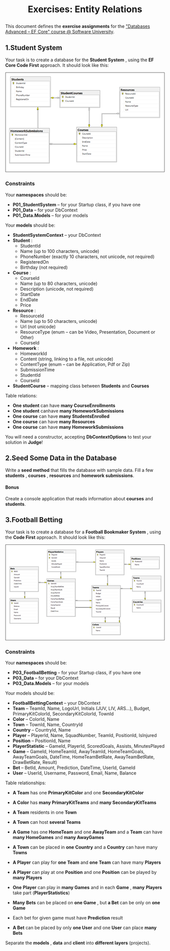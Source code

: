 ﻿# <p align="center"> Exercises: Entity Relations </p>

This document defines the **exercise assignments** for the [&quot;Databases Advanced – EF Core&quot; course @ Software University](https://softuni.bg/trainings/1741/databases-advanced-entity-framework-october-2017).

## 1.Student System

Your task is to create a database for the **Student System** , using the **EF Core Code First** approach. It should look like this:


![Not fount](/DBFundamentals/Databases-Advanced/images/54.png)

### Constraints

Your **namespaces** should be:

- **P01_StudentSystem** – for your Startup class, if you have one
- **P01_Data** – for your DbContext
- **P01_Data.Models** – for your models

Your **models** should be:

- **StudentSystemContext** – your DbContext
- **Student** :
  - StudentId
  - Name (up to 100 characters, unicode)
  - PhoneNumber (exactly 10 characters, not unicode, not required)
  - RegisteredOn
  - Birthday (not required)
- **Course** :
  - CourseId
  - Name (up to 80 characters, unicode)
  - Description (unicode, not required)
  - StartDate
  - EndDate
  - Price
- **Resource** :
  - ResourceId
  - Name (up to 50 characters, unicode)
  - Url (not unicode)
  - ResourceType (enum – can be Video, Presentation, Document or Other)
  - CourseId
- **Homework** :
  - HomeworkId
  - Content (string, linking to a file, not unicode)
  - ContentType (enum – can be Application, Pdf or Zip)
  - SubmissionTime
  - StudentId
  - CourseId
- **StudentCourse** – mapping class between **Students** and **Courses**

Table relations:

- **One student** can have **many CourseEnrollments**
- **One student** canhave **many HomeworkSubmissions**
- **One course** can have **many StudentsEnrolled**
- **One course** can have **many Resources**
- **One course** can have **many HomeworkSubmissions**

You will need a constructor, accepting **DbContextOptions** to test your solution in **Judge**!

## 2.Seed Some Data in the Database

Write a **seed method** that fills the database with sample data.
Fill a few **students** , **courses** , **resources** and **homework submissions**.

#### Bonus

Create a console application that reads information about **courses** and **students**.

## 3.Football Betting

Your task is to create a database for a **Football Bookmaker System** , using the **Code First** approach. It should look like this:

![Not fount](/DBFundamentals/Databases-Advanced/images/55.png)

### Constraints

Your **namespaces** should be:

- **P03_FootballBetting** – for your Startup class, if you have one
- **P03_Data** – for your DbContext
- **P03_Data.Models** – for your models

Your models should be:

- **FootballBettingContext** – your DbContext
- **Team** – TeamId, Name, LogoUrl, Initials (JUV, LIV, ARS…), Budget, PrimaryKitColorId, SecondaryKitColorId, TownId
- **Color** – ColorId, Name
- **Town** – TownId, Name, CountryId
- **Country** – CountryId, Name
- **Player** – PlayerId, Name, SquadNumber, TeamId, PositionId, IsInjured
- **Position** – PositionId, Name
- **PlayerStatistic** – GameId, PlayerId, ScoredGoals, Assists, MinutesPlayed
- **Game** – GameId, HomeTeamId, AwayTeamId, HomeTeamGoals, AwayTeamGoals, DateTime, HomeTeamBetRate, AwayTeamBetRate, DrawBetRate, Result)
- **Bet** – BetId, Amount, Prediction, DateTime, UserId, GameId
- **User** – UserId, Username, Password, Email, Name, Balance

Table relationships:

- **A Team** has one **PrimaryKitColor** and one **SecondaryKitColor**
- **A Color** has **many PrimaryKitTeams** and **many SecondaryKitTeams**

- **A Team** residents in one **Town**
- **A Town** can host **several Teams**
- **A Game** has one **HomeTeam** and one **AwayTeam** and a **Team** can have **many HomeGames** and **many AwayGames**
- **A Town** can be placed in **one** **Country** and a **Country** can have many **Towns**
- **A Player** can play for **one** **Team** and **one** **Team** can have many **Players**
- **A Player** can play at one **Position** and one **Position** can be played by **many** **Players**
- **One** **Player** can play in **many Games** and in each **Game** , **many** **Players** take part (**PlayerStatistics**)
- **Many** **Bets** can be placed on **one Game** , but **a Bet** can be only on **one Game**
- Each bet for given game must have **Prediction** result
- **A Bet** can be placed by only **one User** and one **User** can place **many Bets**

Separate the **models** , **data** and **client** into **different layers** (projects).
